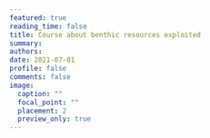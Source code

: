 ```yaml
---
featured: true
reading_time: false
title: Course about benthic resources exploited
summary:  
authors:
date: 2021-07-01
profile: false
comments: false
image:
  caption: ""
  focal_point: ""
  placement: 2
  preview_only: true
---
```

